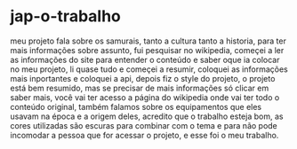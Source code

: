 # jap-o-trabalho
meu projeto fala sobre os samurais, tanto a cultura tanto a historia, para ter mais informações sobre  assunto, fui pesquisar no wikipedia, começei a ler as informações do site para entender o conteúdo e saber oque ia colocar no meu projeto, li quase tudo e começei a resumir, coloquei as informações mais inportantes e coloquei a api, depois fiz o style do projeto, o projeto está bem resumido, mas se precisar de mais informações só clicar em saber mais, você vai ter acesso a página do wikipedia onde vai ter todo o conteúdo original, também falamos sobre os equipamentos que eles usavam na época e a origem deles, acredito que o trabalho esteja bom, as cores utilizadas são escuras para combinar com o tema e para não pode incomodar a pessoa que for acessar o projeto, e esse foi o meu trabalho.  